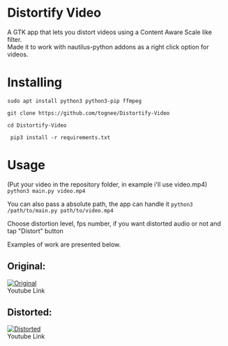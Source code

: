 # Distortify Video

A GTK app that lets you distort videos using a Content Aware Scale like filter.  
Made it to work with nautilus-python addons as a right click option for videos.

# Installing

`sudo apt install python3 python3-pip ffmpeg`

`git clone https://github.com/tognee/Distortify-Video`

`cd Distortify-Video`

` pip3 install -r requirements.txt`

# Usage

(Put your video in the repository folder, in example i'll use video.mp4)
`python3 main.py video.mp4`

You can also pass a absolute path, the app can handle it
`python3 /path/to/main.py path/to/video.mp4`

Choose distortion level, fps number, if you want distorted audio or not and tap "Distort" button

Examples of work are presented below.

## Original:

[![Original](https://img.youtube.com/vi/O5tDNWA31vg/0.jpg)](https://www.youtube.com/watch?v=O5tDNWA31vg)  
Youtube Link

## Distorted:

[![Distorted](https://img.youtube.com/vi/-i2lPdw6UXU/0.jpg)](https://www.youtube.com/watch?v=-i2lPdw6UXU)  
Youtube Link
